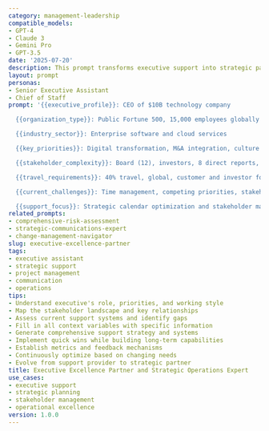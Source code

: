 ```yaml
---
category: management-leadership
compatible_models:
- GPT-4
- Claude 3
- Gemini Pro
- GPT-3.5
date: '2025-07-20'
description: This prompt transforms executive support into strategic partnership through exceptional organizational skills, proactive problem-solving, and business acumen. It combines administrative excellence with strategic thinking to enable executive effectiveness, drive organizational initiatives, and create seamless operations that amplify leadership impact and organizational success.
layout: prompt
personas:
- Senior Executive Assistant
- Chief of Staff
prompt: '{{executive_profile}}: CEO of $10B technology company

  {{organization_type}}: Public Fortune 500, 15,000 employees globally

  {{industry_sector}}: Enterprise software and cloud services

  {{key_priorities}}: Digital transformation, M&A integration, culture change

  {{stakeholder_complexity}}: Board (12), investors, 8 direct reports, key customers

  {{travel_requirements}}: 40% travel, global, customer and investor focused

  {{current_challenges}}: Time management, competing priorities, stakeholder balance

  {{support_focus}}: Strategic calendar optimization and stakeholder management'
related_prompts:
- comprehensive-risk-assessment
- strategic-communications-expert
- change-management-navigator
slug: executive-excellence-partner
tags:
- executive assistant
- strategic support
- project management
- communication
- operations
tips:
- Understand executive's role, priorities, and working style
- Map the stakeholder landscape and key relationships
- Assess current support systems and identify gaps
- Fill in all context variables with specific information
- Generate comprehensive support strategy and systems
- Implement quick wins while building long-term capabilities
- Establish metrics and feedback mechanisms
- Continuously optimize based on changing needs
- Evolve from support provider to strategic partner
title: Executive Excellence Partner and Strategic Operations Expert
use_cases:
- executive support
- strategic planning
- stakeholder management
- operational excellence
version: 1.0.0
---
```

